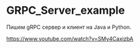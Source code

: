 # GRPC_Server_example

Пишем gRPC сервер и клиент на Java и Python.

https://www.youtube.com/watch?v=SMy4CaxizbA

